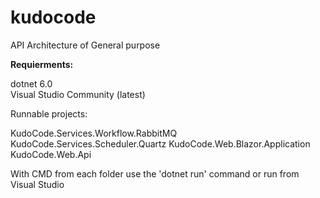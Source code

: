 # kudocode
API Architecture of General purpose 


<b>Requierments:</b> 

dotnet 6.0 </br>
Visual Studio Community (latest)</br>

Runnable projects:

KudoCode.Services.Workflow.RabbitMQ
KudoCode.Services.Scheduler.Quartz
KudoCode.Web.Blazor.Application
KudoCode.Web.Api

With CMD from each folder use the 'dotnet run' command or run from Visual Studio


